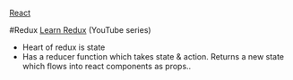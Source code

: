 [React](react.md)

#Redux
[Learn Redux](http://bit.ly/1USXO6n) (YouTube series)

- Heart of redux is state
- Has a reducer function which takes state & action. Returns a new state which flows into react components as props..
